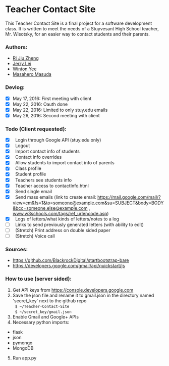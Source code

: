 # Teacher Contact Site
This Teacher Contact Site is a final project for a software development class. It is written to meet the needs of a Stuyvesant High School teacher, Mr. Wisotsky, for an easier way to contact students and their parents.

### Authors:
- [Ri Jiu Zheng](https://github.com/RJZheng1)
- [Jerry Lei](https://github.com/jerrylei98)
- [Winton Yee](https://github.com/blehw)
- [Masahero Masuda](https://github.com/masa13)

### Devlog:
- [x] May 17, 2016: First meeting with client
- [x] May 22, 2016: Oauth done
- [x] May 22, 2016: Limited to only stuy.edu emails
- [x] May 26, 2016: Second meeting with client

### Todo (Client requested):
- [x] &nbsp; Login through Google API (stuy.edu only) 
- [x] &nbsp; Logout 
- [x] &nbsp; Import contact info of students
- [x] &nbsp; Contact info overrides
- [x] &nbsp; Allow students to import contact info of parents
- [x] &nbsp; Class profile
- [x] &nbsp; Student profile
- [x] &nbsp; Teachers see students info
- [x] &nbsp; Teacher access to contactInfo.html
- [x] &nbsp; Send single email
- [x] &nbsp; Send mass emails (link to create email: https://mail.google.com/mail/?view=cm&fs=1&to=someone@example.com&su=SUBJECT&body=BODY&bcc=someone.else@example.com , www.w3schools.com/tags/ref_urlencode.asp)
- [x] &nbsp; Logs of letters/what kinds of letters/notes to a log
- [ ] &nbsp; Links to send previously generated letters (with ability to edit)
- [ ] &nbsp; (Stretch) Print address on double sided paper
- [ ] &nbsp; (Stretch) Voice call

### Sources:
- https://github.com/BlackrockDigital/startbootstrap-bare
- https://developers.google.com/gmail/api/quickstart/js

### How to use (server sided):
1. Get API keys from https://console.developers.google.com
2. Save the json file and rename it to gmail.json in the directory named 'secret_key' next to the github repo<br>
   ``` $ ~/Teacher-Contact-Site```<br>
   ``` $ ~/secret_key/gmail.json```<br>
3. Enable Gmail and Google+ APIs
4. Necessary python imports:
  - flask
  - json
  - pymongo
  - MongoDB
5. Run app.py
